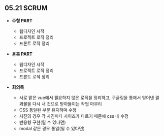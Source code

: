 ## 05.21 SCRUM

- **주형 PART**
  - 웹디자인 시작
  - 프로젝트 로직 정리
  - 프론트 로직 정리

- **윤홍 PART**
  - 웹디자인 시작
  - 프로젝트 로직 정리
  - 프론트 로직 정리

- **회의록**
  - 서로 맡은 vue에서 필요하지 않은 로직을 정리하고, 구글링을 통해서 얻어낸 결과물을 다시 내 것으로 받아들이는 작업 마무리
  - CSS 통일된 부분 유지하며 수정
  - 사진의 경우 각 사진마다 사이즈가 다르기 때문에 css 내 수정
  - 반응형 구현(될 수 있다면)
  - modal 같은 경우 통일(될 수 있다면)